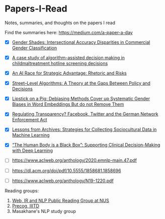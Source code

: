 # Papers-I-Read
Notes, summaries, and thoughts on the papers I read

Find the summaries here: https://medium.com/a-paper-a-day

- [x] [Gender Shades: Intersectional Accuracy Disparities in Commercial Gender Classification](http://proceedings.mlr.press/v81/buolamwini18a.html)
- [x] [A case study of algorithm-assisted decision making in childmaltreatment hotline screening decisions](https://www.academia.edu/40811550/A_case_study_of_algorithm_assisted_decision_making_in_child_maltreatment_hotline_screening_decisions)
- [x] [An AI Race for Strategic Advantage: Rhetoric and Risks](https://www.aies-conference.com/2018/contents/papers/main/AIES_2018_paper_163.pdf)
- [x] [Street–Level Algorithms: A Theory at the Gaps Between Policy and Decisions](https://hci.stanford.edu/publications/2019/streetlevelalgorithms/streetlevelalgorithms-chi2019.pdf)
- [x] [Lipstick on a Pig: Debiasing Methods Cover up Systematic Gender Biases in Word Embeddings But do not Remove Them](https://arxiv.org/pdf/1903.03862.pdf)
- [x] [Regulating Transparency? Facebook, Twitter and the German Network Enforcement Act](https://www.researchgate.net/publication/338802975_Regulating_Transparency_Facebook_Twitter_and_the_German_Network_Enforcement_Act)
- [x] [Lessons from Archives: Strategies for Collecting Sociocultural Data in Machine Learning](https://arxiv.org/pdf/1912.10389.pdf)
- [x] [“The Human Body is a Black Box”: Supporting Clinical Decision-Making with Deep Learning](https://arxiv.org/ftp/arxiv/papers/1911/1911.08089.pdf)
- [ ] https://www.aclweb.org/anthology/2020.emnlp-main.47.pdf
- [ ] https://dl.acm.org/doi/pdf/10.5555/1858681.1858696
- [ ] https://www.aclweb.org/anthology/N19-1220.pdf


Reading groups:
1. [Web, IR and NLP Public Reading Group at NUS](https://wing-nus.github.io/cs6101/)
2. [Precog, IIITD](https://precog.iiitd.edu.in/brainstorm.html#spring2021)
3. Masakhane's NLP study group
